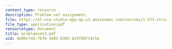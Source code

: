 ```yaml
---
content_type: resource
description: Problem set assignment.
file: https://ol-ocw-studio-app-qa.s3.amazonaws.com/courses/1-571-structural-analysis-and-control-spring-2004/4e89c74d7b7b3d95b303b24f09714c5a_problemset3.pdf
file_type: application/pdf
resourcetype: Document
title: problemset3.pdf
uid: 4e89c74d-7b7b-3d95-b303-b24f09714c5a
---
```

